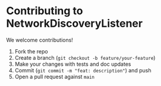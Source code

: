 # Contributing to NetworkDiscoveryListener

We welcome contributions!

1. Fork the repo
2. Create a branch (`git checkout -b feature/your-feature`)
3. Make your changes with tests and doc updates
4. Commit (`git commit -m "feat: description"`) and push
5. Open a pull request against `main`